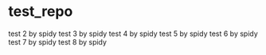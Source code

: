 # test_repo


test 2 by spidy
test 3 by spidy
test 4 by spidy
test 5 by spidy
test 6 by spidy
test 7 by spidy
test 8 by spidy
